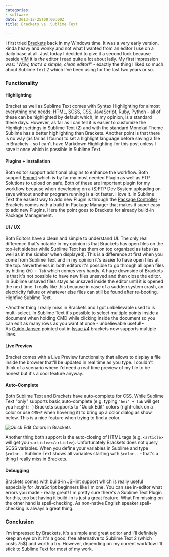 ```yaml
---
categories:
- software
date: 2013-12-25T00:00:00Z
title: Brackets vs. Sublime Text

---
```


I first tried [Brackets](http://brackets.io) back in my Windows time. It was a very early version, kinda heavy and wonky and not what I wanted from an editor I use on a daily base at all. Just today I decided to give it a second look because beside [VIM](http://www.vim.org/) it is *the* editor I read quite a lot about latly. My first impression was: "*Wow, that's a simple, clean editor!*" - exactly the thing I liked so much about Sublime Text 2 which I've been using for the last two years or so.

### Functionality

#### Highlighting
Bracket as well as Sublime Text comes with Syntax Highlighting for almost everything one needs: HTML, SCSS, CSS, JavaScript, Ruby, Python - all of these can be highlighted by default which, in my opinion, is a standard these days. However, as far as I can tell it is easier to customize the Highlight settings in Sublime Text (2) and with the standard Monokai Theme Sublime has a better highlighting than Brackets. Another point is that there is no way (as far as I found) to set a highlight language before saving a file in Brackets - so I can't have Markdown Highlighting for this post unless I save it once which is possible in Sublime Text.

#### Plugins + Installation
Both editor support additional plugins to enhance the workflow. Both support [Emmet](http://emmet.io) which is by far my most needed Plugin as well as FTP Solutions to upload on safe. Both of these are important plugin for my workflow because when developing on a (S)FTP Dev System uploading on save without another program running is a lot faster. I love it. In Sublime Text the easiest way to add new Plugin is through the [Package Controller](https://sublime.wbond.net/installation) - Brackets comes with a build-in Package Manager that makes it super easy to add new Plugins. Here the point goes to Brackets for already build-in Package Management.

#### UI / UX
Both Editors have a clean and simple to understand UI. The only real difference that's notable in my opinion is that Brackets has open files on the top-left sidebar while Sublime Text has them on top organized as tabs (as well as in the sidebar when displayed). This is a difference at first when you come from Sublime Text and in my opinion it's easier to have open files at the top. Nevertheless in both editors it's possible to go through all open files by hitting `CMD + Tab` which comes very handy. A huge downside of Brackets is that it's not possible to have new files unsaved and then close the editor. In Sublime unsaved files stays as unsaved inside the editor until it is opened the next time. I really like this because in case of a sudden system crash, an electricity failure or whatever else files can still be found after re-booting. Highfive Sublime Text.

~Another thing I really miss in Brackets and I got unbelievable used to is multi-select. In Sublime Text it's possible to select multiple points inside a document when holding CMD while clicking inside the document so you can edit as many rows as you want at once - unbelievable useful!~  
As [Guido Jansen](https://github.com/GuidoJansen) pointed out in [Issue #4](https://github.com/kevingimbel/kevingimbel.github.io/issues/4) brackets now supports multiple lines.

#### Live Preview
Bracket comes with a Live Preview functionality that allows to display a file inside the browser that'll be updated in real time as you type. I couldn't think of a scenario where I'd need a real-time preview of my file to be honest but it's a cool feature anyway.

#### Auto-Complete
Both Sublime Text and Brackets have auto-complete for CSS. While Sublime Text "only" supports basic auto-complete (e.g. typing `'hei' + tab` will get you `height: `) Brackets supports to "Quick Edit" colors (right-click on a color or use `CMD+E` when hovering it) to bring up a color dialog as show below. This is a nice feature when trying to find a color.

![Quick Edit Colors in Brackets](http://i.kevingimbel.me/sc/screenshot-53-24.png "Quick Edit Colors in Brackets")

Another thing both support is the auto-closing of HTML tags (e.g. `<article>` will get you `<article></article>`).
Unfortunately Brackets does not query SCSS variables. When you define your variables in Sublime and type `$color--` Sublime Text shows all variables starting with `$color--` - that's a thing I really miss in Brackets.

#### Debugging
Brackets comes with build-in JSHint support which is really useful especially for JavaScript beginners like I'm one. You can see in-editor what errors you made - really great!
I'm pretty sure there's a Sublime Text Plugin for this, too but having it build-in is just a great feature. What I'm missing on the other hand is spell-checking. As non-native English speaker spell-checking is always a great thing.

### Conclusion
I'm impressed by Brackets, it's a simple and great editor and I'll definitely keep an eye on it. It's a good, free alternative to Sublime Text 2 (which costs 75$) and worth a try. However, depending on my current workflow I'll stick to Sublime Text for most of my work.
